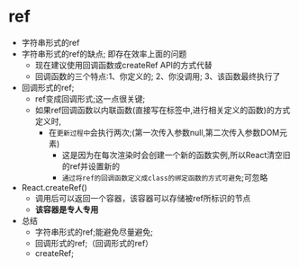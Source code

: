 # ref
- 字符串形式的ref
- 字符串形式的ref的缺点; 即存在效率上面的问题
    - 现在建议使用回调函数或createRef API的方式代替
    - 回调函数的三个特点:1、你定义的; 2、你没调用; 3、该函数最终执行了
- 回调形式的ref;
    - ref变成回调形式;这一点很关键;
    - 如果ref回调函数以内联函数(直接写在标签中,进行相关定义的函数)的方式定义时,
        - 在`更新过程中`会执行两次;(第一次传入参数null,第二次传入参数DOM元素)
            - 这是因为在每次渲染时会创建一个新的函数实例,所以React清空旧的ref并设置新的
            - `通过将ref的回调函数定义成class的绑定函数的方式可避免`;可忽略
- React.createRef()
    - 调用后可以返回一个容器，该容器可以存储被ref所标识的节点
    - **该容器是专人专用**
- 总结
    - 字符串形式的ref;能避免尽量避免;
    - 回调形式的ref;（回调形式的ref）
    - createRef;







